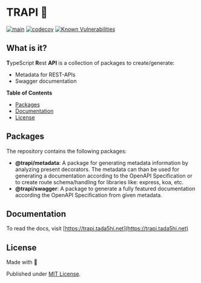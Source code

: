 # TRAPI 🦜

[![main](https://github.com/Tada5hi/trapi/actions/workflows/main.yml/badge.svg)](https://github.com/Tada5hi/trapi/actions/workflows/main.yml)
[![codecov](https://codecov.io/gh/Tada5hi/trapi/branch/main/graph/badge.svg?token=ZUJ8F5TTSX)](https://codecov.io/gh/Tada5hi/trapi)
[![Known Vulnerabilities](https://snyk.io/test/github/Tada5hi/trapi/badge.svg)](https://snyk.io/test/github/Tada5hi/trapi)

## What is it?
**T**ypeScript **R**est **API** is a collection of packages to create/generate:
- Metadata for REST-APIs
- Swagger documentation

**Table of Contents**

- [Packages](#packages)
- [Documentation](#documentation)
- [License](#license)

## Packages
The repository contains the following packages:

- **@trapi/metadata**: A package for generating metadata information by analyzing present decorators.
  The metadata can than be used for generating a documentation according to the OpenAPI Specification or to create route schema/handling for libraries like: express, koa, etc.
- **@trapi/swagger**: A package to generate a fully featured documentation according the OpenAPI Specification from given metadata.

## Documentation

To read the docs, visit [https://trapi.tada5hi.net](https://trapi.tada5hi.net)

## License

Made with 💚

Published under [MIT License](./LICENSE).
